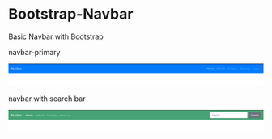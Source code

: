 # Bootstrap-Navbar
Basic Navbar with Bootstrap

navbar-primary

![](https://github.com/isuri9734/Bootstrap-Navbar/blob/master/view/Screenshot%20(178).png)


navbar with search bar

![](https://github.com/isuri9734/Bootstrap-Navbar/blob/master/view/Screenshot%20(179).png)

